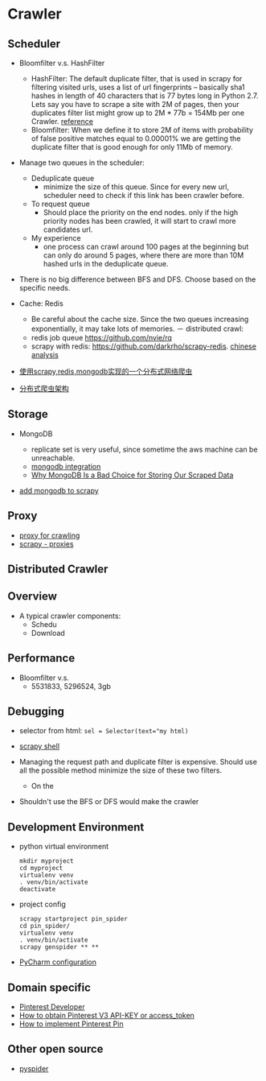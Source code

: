Crawler
=============================

## Scheduler

- Bloomfilter v.s. HashFilter
	- HashFilter: The default duplicate filter, that is used in scrapy for filtering visited urls, uses a list of url fingerprints – basically sha1 hashes in length of 40 characters that is 77 bytes long in Python 2.7. Lets say you have to scrape a site with 2M of pages, then your duplicates filter list might grow up to 2M * 77b = 154Mb per one Crawler. [reference](http://alexeyvishnevsky.com/?p=26)
	- Bloomfilter: When we define it to store 2M of items with probability of false positive matches equal to 0.00001% we are getting the duplicate filter that is good enough for only 11Mb of memory. 

- Manage two queues in the scheduler:
	- Deduplicate queue
		- minimize the size of this queue. Since for every new url, scheduler need to check if this link has been crawler before.
	- To request queue
		- Should place the priority on the end nodes. only if the high priority nodes has been crawled, it will start to crawl more candidates url.
	- My experience
		- one process can crawl around 100 pages at the beginning but can only do around 5 pages, where there are more than 10M hashed urls in the deduplicate queue.
		
- There is no big difference between BFS and DFS. Choose based on the specific needs.
	
- Cache: Redis
	- Be careful about the cache size. Since the two queues increasing exponentially, it may take lots of memories.	
－ distributed crawl:
	- redis job queue https://github.com/nvie/rq
	- scrapy with redis: https://github.com/darkrho/scrapy-redis. [chinese analysis](http://blog.csdn.net/u012150179/article/details/38091411)
	
- [使用scrapy,redis,mongodb实现的一个分布式网络爬虫](http://wenku.baidu.com/view/2566b7737e21af45b307a838.html)
- [分布式爬虫架构](http://www.zhihu.com/question/20899988)
	
## Storage

- MongoDB
	- replicate set is very useful, since sometime the aws machine can be unreachable.
	- [mongodb integration](http://python.jobbole.com/81320/)
	- [Why MongoDB Is a Bad Choice for Storing Our Scraped Data](http://blog.scrapinghub.com/2013/05/13/mongo-bad-for-scraped-data/)

- [add mongodb to scrapy](https://realpython.com/blog/python/web-scraping-with-scrapy-and-mongodb/)


## Proxy

- [proxy for crawling](http://stackoverflow.com/questions/19446536/proxy-ip-for-scrapy-framework)
- [scrapy - proxies](https://github.com/aivarsk/scrapy-proxies)

## Distributed Crawler

## Overview

- A typical crawler components:
	- Schedu
	- Download

## Performance

- Bloomfilter v.s.
	- 5531833, 5296524, 3gb

## Debugging

- selector from html: `sel = Selector(text="my html)`
- [scrapy shell](http://doc.scrapy.org/en/latest/topics/shell.html)

- Managing the request path and duplicate filter is expensive. Should use all the possible method minimize the size of these two filters.
	- On the 
- Shouldn't use the BFS or DFS would make the crawler 

## Development Environment

- python virtual environment
	```
	mkdir myproject
	cd myproject
	virtualenv venv
	. venv/bin/activate   
	deactivate
	```

- project config
	```
	scrapy startproject pin_spider
	cd pin_spider/
	virtualenv venv
	. venv/bin/activate   
	scrapy genspider ** **
	```
- [PyCharm configuration](http://www.cnblogs.com/lgphp/p/3841098.html)

## Domain specific

- [Pinterest Developer](https://developers.pinterest.com/api_docs/v3_domain_search_pins/)
- [How to obtain Pinterest V3 API-KEY or access_token](http://stackoverflow.com/questions/24194892/how-to-obtain-pinterest-v3-api-key-or-access-token)
- [How to implement Pinterest Pin](http://www.alexpeta.ro/article/building-a-pinterest-like-image-crawler)

## Other open source

- [pyspider](http://docs.pyspider.org/en/latest/Quickstart/)
